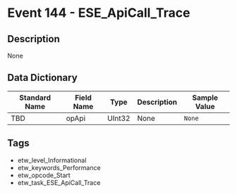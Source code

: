 # Event 144 - ESE_ApiCall_Trace

## Description
None

## Data Dictionary
|Standard Name|Field Name|Type|Description|Sample Value|
|---|---|---|---|---|
|TBD|opApi|UInt32|None|`None`|

## Tags
* etw_level_Informational
* etw_keywords_Performance
* etw_opcode_Start
* etw_task_ESE_ApiCall_Trace